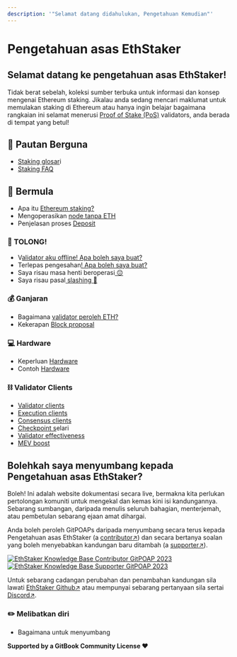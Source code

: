 ```yaml
---
description: '"Selamat datang didahulukan, Pengetahuan Kemudian"'
---
```


# Pengetahuan asas EthStaker

## Selamat datang ke pengetahuan asas EthStaker!

Tidak berat sebelah, koleksi sumber terbuka untuk informasi dan konsep mengenai Ethereum staking. Jikalau anda sedang mencari maklumat untuk memulakan staking di Ethereum atau hanya ingin belajar bagaimana rangkaian ini selamat menerusi [Proof of Stake (PoS)](staking-glossary.md#proof-of-stake-pos) validators, anda berada di tempat yang betul!

## 🔗 Pautan Berguna

* [Staking glosar](staking-glossary.md)i
* [Staking FAQ](faq.md)

## 🚀 Bermula

* Apa itu [Ethereum staking?](getting-started/what-is-ethereum-staking.md)
* Mengoperasikan [node tanpa ETH](getting-started/ethereum-node.md)
* Penjelasan proses [Deposit](getting-started/deposit-process.md)

### **🚨 TOLONG!**

* V[alidator aku offline! Apa boleh saya buat?](tolong/validator-offline.md)
* Terlepas pengesahan[! Apa boleh saya buat?](tolong/missed-attestations.md)
* Saya risau masa henti beroperasi[ 😔](tolong/downtime-explained.md)
* Saya risau pasal[ slashing 🔪](tolong/slashing-explained.md)

### 💰 Ganjaran

* Bagaimana [validator peroleh ETH?](ganjaran/chain-rewards.md)
* Kekerapan [Block proposal](ganjaran/proposal-frequency.md)

### 💻 Hardware

* Keperluan [Hardware](hardware/hardware-requirements.md)
* Contoh [Hardware](hardware/hardware-examples/)

### ⛓️ Validator Clients

* [Validator clients](validator-clients/validator-clients-explained.md)
* [Execution clients](validator-clients/execution-clients.md)
* [Consensus clients](validator-clients/consensus-clients.md)
* [Checkpoint s](validator-clients/checkpoint-sync.md)elari
* [Validator effectiveness](validator-clients/validator-effectiveness.md)
* [MEV boost](validator-clients/mev-boost.md)

## Bolehkah saya menyumbang kepada Pengetahuan asas EthStaker?

Boleh! Ini adalah website dokumentasi secara live, bermakna kita perlukan pertolongan komuniti untuk mengekal dan kemas kini isi kandungannya. Sebarang sumbangan, daripada menulis seluruh bahagian, menterjemah, atau pembetulan sebarang ejaan amat dihargai.

Anda boleh peroleh GitPOAPs daripada menyumbang secara terus kepada Pengetahuan asas EthStaker (a [contributor↗](https://www.gitpoap.io/gp/881)) dan secara bertanya soalan yang boleh menyebabkan kandungan baru ditambah (a [supporter↗](https://www.gitpoap.io/gp/923)).

[![EthStaker Knowledge Base Contributor GitPOAP 2023](https://www.gitpoap.io/\_next/image?url=https%3A%2F%2Fassets.poap.xyz%2Fgitpoap3a-2023-ethstaker-knowledge-base-contributor-2022-logo-1671596764627.png\&w=384\&q=75)](https://www.gitpoap.io/gp/881)[![EthStaker Knowledge Base Supporter GitPOAP 2023](https://www.gitpoap.io/\_next/image?url=https%3A%2F%2Fassets.poap.xyz%2F2023-ethstaker-knowledge-base-supporter-2022-logo-1672411990803.png\&w=384\&q=75)](https://www.gitpoap.io/gp/923)

Untuk sebarang cadangan perubahan dan penambahan kandungan sila lawati [EthStaker Github↗](https://github.com/eth-educators/ethstaker-knowledgebase) atau mempunyai sebarang pertanyaan sila sertai [Discord↗](https://www.google.com/url?sa=t\&rct=j\&q=\&esrc=s\&source=web\&cd=\&cad=rja\&uact=8\&ved=2ahUKEwjpm6nC5K78AhUBi1wKHaxHCF8QFnoECAsQAQ\&url=https%3A%2F%2Fdiscord.com%2Finvite%2FucsTcA2wTq\&usg=AOvVaw0U61EK\_8NaT71SEZlw3aJS).&#x20;

### ✏️ Melibatkan diri

* Bagaimana untuk menyumbang

**Supported by a GitBook Community License ♥️**
